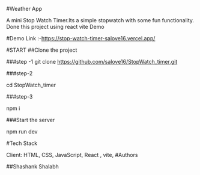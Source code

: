 #Weather App

A mini Stop Watch Timer.Its a simple stopwatch with some fun functionality. Done this project using react vite
Demo

#Demo Link :-https://stop-watch-timer-salove16.vercel.app/

#START
##Clone the project

###step -1
  git clone https://github.com/salove16/StopWatch_timer.git

###step-2

cd StopWatch_timer
  
###step-3 

npm i 

###Start the server

npm run dev

#Tech Stack

Client: HTML, CSS, JavaScript, React , vite, 
#Authors

##Shashank Shalabh

